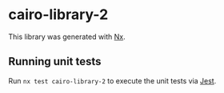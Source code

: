 # cairo-library-2

This library was generated with [Nx](https://nx.dev).

## Running unit tests

Run `nx test cairo-library-2` to execute the unit tests via [Jest](https://jestjs.io).
